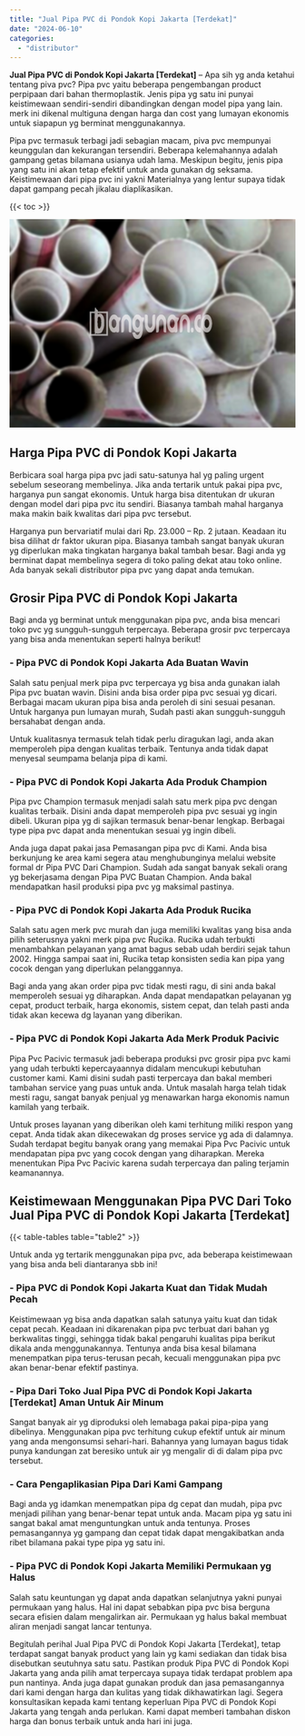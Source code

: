 ```yaml
---
title: "Jual Pipa PVC di Pondok Kopi Jakarta [Terdekat]"
date: "2024-06-10"
categories: 
  - "distributor"
---
```


**Jual Pipa PVC di Pondok Kopi Jakarta \[Terdekat\]** – Apa sih yg anda ketahui tentang piva pvc? Pipa pvc yaitu beberapa pengembangan product perpipaan dari bahan thermoplastik. Jenis pipa yg satu ini punyai keistimewaan sendiri-sendiri dibandingkan dengan model pipa yang lain. merk ini dikenal multiguna dengan harga dan cost yang lumayan ekonomis untuk siapapun yg berminat menggunakannya.

Pipa pvc termasuk terbagi jadi sebagian macam, piva pvc mempunyai keunggulan dan kekurangan tersendiri. Beberapa kelemahannya adalah gampang getas bilamana usianya udah lama. Meskipun begitu, jenis pipa yang satu ini akan tetap efektif untuk anda gunakan dg seksama. Keistimewaan dari pipa pvc ini yakni Materialnya yang lentur supaya tidak dapat gampang pecah jikalau diaplikasikan.

{{< toc >}}

![Jual Pipa PVC di Pondok Kopi Jakarta [Terdekat]](/images/jaul-pipa-pvc-34.png)

## Harga Pipa PVC di Pondok Kopi Jakarta

Berbicara soal harga pipa pvc jadi satu-satunya hal yg paling urgent sebelum seseorang membelinya. Jika anda tertarik untuk pakai pipa pvc, harganya pun sangat ekonomis. Untuk harga bisa ditentukan dr ukuran dengan model dari pipa pvc itu sendiri. Biasanya tambah mahal harganya maka makin baik kwalitas dari pipa pvc tersebut.

Harganya pun bervariatif mulai dari Rp. 23.000 – Rp. 2 jutaan. Keadaan itu bisa dilihat dr faktor ukuran pipa. Biasanya tambah sangat banyak ukuran yg diperlukan maka tingkatan harganya bakal tambah besar. Bagi anda yg berminat dapat membelinya segera di toko paling dekat atau toko online. Ada banyak sekali distributor pipa pvc yang dapat anda temukan.

## Grosir Pipa PVC di Pondok Kopi Jakarta

Bagi anda yg berminat untuk menggunakan pipa pvc, anda bisa mencari toko pvc yg sungguh-sungguh terpercaya. Beberapa grosir pvc terpercaya yang bisa anda menentukan seperti halnya berikut!

### \- Pipa PVC di Pondok Kopi Jakarta Ada Buatan Wavin

Salah satu penjual merk pipa pvc terpercaya yg bisa anda gunakan ialah Pipa pvc buatan wavin. Disini anda bisa order pipa pvc sesuai yg dicari. Berbagai macam ukuran pipa bisa anda peroleh di sini sesuai pesanan. Untuk harganya pun lumayan murah, Sudah pasti akan sungguh-sungguh bersahabat dengan anda.

Untuk kualitasnya termasuk telah tidak perlu diragukan lagi, anda akan memperoleh pipa dengan kualitas terbaik. Tentunya anda tidak dapat menyesal seumpama belanja pipa di kami.

### \- Pipa PVC di Pondok Kopi Jakarta Ada Produk Champion

Pipa pvc Champion termasuk menjadi salah satu merk pipa pvc dengan kualitas terbaik. Disini anda dapat memperoleh pipa pvc sesuai yg ingin dibeli. Ukuran pipa yg di sajikan termasuk benar-benar lengkap. Berbagai type pipa pvc dapat anda menentukan sesuai yg ingin dibeli.

Anda juga dapat pakai jasa Pemasangan pipa pvc di Kami. Anda bisa berkunjung ke area kami segera atau menghubunginya melalui website formal dr Pipa PVC Dari Champion. Sudah ada sangat banyak sekali orang yg bekerjasama dengan Pipa PVC Buatan Champion. Anda bakal mendapatkan hasil produksi pipa pvc yg maksimal pastinya.

### \- Pipa PVC di Pondok Kopi Jakarta Ada Produk Rucika

Salah satu agen merk pvc murah dan juga memiliki kwalitas yang bisa anda pilih seterusnya yakni merk pipa pvc Rucika. Rucika udah terbukti menambahkan pelayanan yang amat bagus sebab udah berdiri sejak tahun 2002. Hingga sampai saat ini, Rucika tetap konsisten sedia kan pipa yang cocok dengan yang diperlukan pelanggannya.

Bagi anda yang akan order pipa pvc tidak mesti ragu, di sini anda bakal memperoleh sesuai yg diharapkan. Anda dapat mendapatkan pelayanan yg cepat, product terbaik, harga ekonomis, sistem cepat, dan telah pasti anda tidak akan kecewa dg layanan yang diberikan.

### \- Pipa PVC di Pondok Kopi Jakarta Ada Merk Produk Pacivic

Pipa Pvc Pacivic termasuk jadi beberapa produksi pvc grosir pipa pvc kami yang udah terbukti kepercayaannya didalam mencukupi kebutuhan customer kami. Kami disini sudah pasti terpercaya dan bakal memberi tambahan service yang puas untuk anda. Untuk masalah harga telah tidak mesti ragu, sangat banyak penjual yg menawarkan harga ekonomis namun kamilah yang terbaik.

Untuk proses layanan yang diberikan oleh kami terhitung miliki respon yang cepat. Anda tidak akan dikecewakan dg proses service yg ada di dalamnya. Sudah terdapat begitu banyak orang yang memakai Pipa Pvc Pacivic untuk mendapatan pipa pvc yang cocok dengan yang diharapkan. Mereka menentukan Pipa Pvc Pacivic karena sudah terpercaya dan paling terjamin keamanannya.

## Keistimewaan Menggunakan Pipa PVC Dari Toko Jual Pipa PVC di Pondok Kopi Jakarta \[Terdekat\]

{{< table-tables table="table2" >}}

Untuk anda yg tertarik menggunakan pipa pvc, ada beberapa keistimewaan yang bisa anda beli diantaranya sbb ini!

### \- Pipa PVC di Pondok Kopi Jakarta Kuat dan Tidak Mudah Pecah

Keistimewaan yg bisa anda dapatkan salah satunya yaitu kuat dan tidak cepat pecah. Keadaan ini dikarenakan pipa pvc terbuat dari bahan yg berkwalitas tinggi, sehingga tidak bakal pengaruhi kualitas pipa berikut dikala anda menggunakannya. Tentunya anda bisa kesal bilamana menempatkan pipa terus-terusan pecah, kecuali menggunakan pipa pvc akan benar-benar efektif pastinya.

### \- Pipa Dari Toko Jual Pipa PVC di Pondok Kopi Jakarta \[Terdekat\] Aman Untuk Air Minum

Sangat banyak air yg diproduksi oleh lemabaga pakai pipa-pipa yang dibelinya. Menggunakan pipa pvc terhitung cukup efektif untuk air minum yang anda mengonsumsi sehari-hari. Bahannya yang lumayan bagus tidak punya kandungan zat beresiko untuk air yg mengalir di di dalam pipa pvc tersebut.

### \- Cara Pengaplikasian Pipa Dari Kami Gampang

Bagi anda yg idamkan menempatkan pipa dg cepat dan mudah, pipa pvc menjadi pilihan yang benar-benar tepat untuk anda. Macam pipa yg satu ini sangat bakal amat menguntungkan untuk anda tentunya. Proses pemasangannya yg gampang dan cepat tidak dapat mengakibatkan anda ribet bilamana pakai type pipa yg satu ini.

### \- Pipa PVC di Pondok Kopi Jakarta Memiliki Permukaan yg Halus

Salah satu keuntungan yg dapat anda dapatkan selanjutnya yakni punyai permukaan yang halus. Hal ini dapat sebabkan pipa pvc bisa berguna secara efisien dalam mengalirkan air. Permukaan yg halus bakal membuat aliran menjadi sangat lancar tentunya.

Begitulah perihal Jual Pipa PVC di Pondok Kopi Jakarta \[Terdekat\], tetap terdapat sangat banyak product yang lain yg kami sediakan dan tidak bisa disebutkan seutuhnya satu satu. Pastikan produk Pipa PVC di Pondok Kopi Jakarta yang anda pilih amat terpercaya supaya tidak terdapat problem apa pun nantinya. Anda juga dapat gunakan produk dan jasa pemasangannya dari kami dengan harga dan kulitas yang tidak dikhawatirkan lagi. Segera konsultasikan kepada kami tentang keperluan Pipa PVC di Pondok Kopi Jakarta yang tengah anda perlukan. Kami dapat memberi tambahan diskon harga dan bonus terbaik untuk anda hari ini juga.
